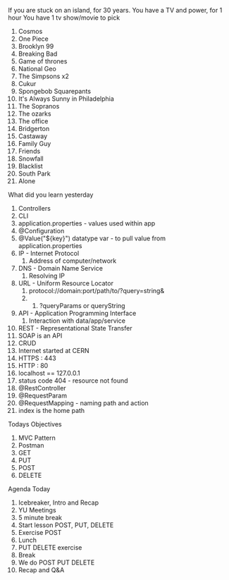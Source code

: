 If you are stuck on an island, for 30 years.
You have a TV and power, for 1 hour
You have 1 tv show/movie to pick

1. Cosmos
2. One Piece
3. Brooklyn 99
4. Breaking Bad
5. Game of thrones
6. National Geo
7. The Simpsons x2
8. Cukur
9. Spongebob Squarepants
10. It's Always Sunny in Philadelphia 
11. The Sopranos
12. The ozarks
13. The office
14. Bridgerton
15. Castaway
16. Family Guy
17. Friends
18. Snowfall
19.  Blacklist
20. South Park
21. Alone

What did you learn yesterday

1. Controllers
2. CLI
4. application.properties - values used within app
5. @Configuration
6. @Value("${key}") datatype var - to pull value from application.properties
7. IP - Internet Protocol
   1. Address of computer/network
8. DNS - Domain Name Service
   1. Resolving IP
9. URL - Uniform Resource Locator
   1.  protocol://domain:port/path/to/?query=string&
   2.  1. ?queryParams or queryString
10. API  - Application Programming Interface
    1.  Interaction with data/app/service
11. REST - Representational State Transfer
12. SOAP is an API
13. CRUD
14. Internet started at CERN
15. HTTPS : 443
16. HTTP : 80
17. localhost == 127.0.0.1
18. status code 404 - resource not found
19. @RestController
20. @RequestParam
21. @RequestMapping - naming path and action
22. index is the home path

Todays Objectives

1. MVC Pattern
2. Postman
3. GET
4. PUT
5. POST
6. DELETE

Agenda Today

1. Icebreaker, Intro and Recap
2. YU Meetings
3. 5 minute break
4. Start lesson POST, PUT, DELETE
5. Exercise POST
6. Lunch
7. PUT DELETE exercise
8. Break
9. We do POST PUT DELETE
10. Recap and Q&A
